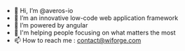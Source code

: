 - 👋 Hi, I’m @averos-io
- 👀 I’m an innovative low-code web application framework
- 🌱 I’m powered by angular
- 💞️ I'm helping people focusing on what matters the most
- 📫 How to reach me : contact@wiforge.com

<!---
averos-io/averos-io is a ✨ special ✨ repository because its `README.md` (this file) appears on your GitHub profile.
You can click the Preview link to take a look at your changes.
--->
